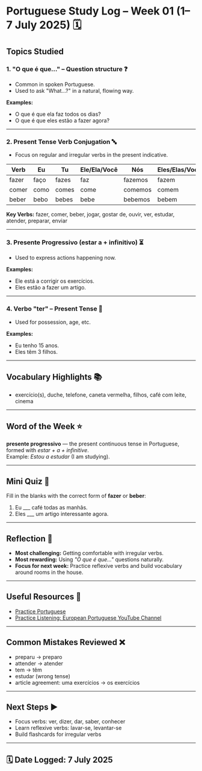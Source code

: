 # Portuguese Study Log – Week 01 (1–7 July 2025) 🗓️

## Topics Studied

### 1. **"O que é que…"** – Question structure ❓
- Common in spoken Portuguese.
- Used to ask "What…?" in a natural, flowing way.

**Examples:**
- O que é que ela faz todos os dias?
- O que é que eles estão a fazer agora?

---

### 2. **Present Tense Verb Conjugation** 🔤

- Focus on regular and irregular verbs in the present indicative.

| Verb      | Eu       | Tu        | Ele/Ela/Você | Nós        | Eles/Elas/Vocês |
|-----------|----------|-----------|--------------|------------|-----------------|
| fazer     | faço     | fazes     | faz          | fazemos    | fazem           |
| comer     | como     | comes     | come         | comemos    | comem           |
| beber     | bebo     | bebes     | bebe         | bebemos    | bebem           |

**Key Verbs:**
fazer, comer, beber, jogar, gostar de, ouvir, ver, estudar, atender, preparar, enviar

---

### 3. **Presente Progressivo (estar a + infinitivo)** ⏳
- Used to express actions happening now.

**Examples:**
- Ele está a corrigir os exercícios.
- Eles estão a fazer um artigo.

---

### 4. **Verbo "ter" – Present Tense** 🎂
- Used for possession, age, etc.

**Examples:**
- Eu tenho 15 anos.
- Eles têm 3 filhos.

---

## Vocabulary Highlights 📚
- exercício(s), duche, telefone, caneta vermelha, filhos, café com leite, cinema

---

## Word of the Week ⭐
**presente progressivo** — the present continuous tense in Portuguese, formed with *estar + a + infinitive*.  
Example: *Estou a estudar* (I am studying).

---

## Mini Quiz 📝
Fill in the blanks with the correct form of **fazer** or **beber**:  
1. Eu ___ café todas as manhãs.  
2. Eles ___ um artigo interessante agora.

---

## Reflection 💭
- **Most challenging:** Getting comfortable with irregular verbs.  
- **Most rewarding:** Using *"O que é que..."* questions naturally.  
- **Focus for next week:** Practice reflexive verbs and build vocabulary around rooms in the house.

---

## Useful Resources 🔗
- [Practice Portuguese](https://www.practiceportuguese.com/.br/)  
- [Practice Listening: European Portuguese YouTube Channel](https://www.youtube.com/@TalktheStreets)

---

## Common Mistakes Reviewed ❌
- preparu → preparo  
- attender → atender  
- tem → têm  
- estudar (wrong tense)  
- article agreement: uma exercícios → os exercícios

---

## Next Steps ▶️
- Focus verbs: ver, dizer, dar, saber, conhecer  
- Learn reflexive verbs: lavar-se, levantar-se  
- Build flashcards for irregular verbs

---

## 🗓️ Date Logged: 7 July 2025
